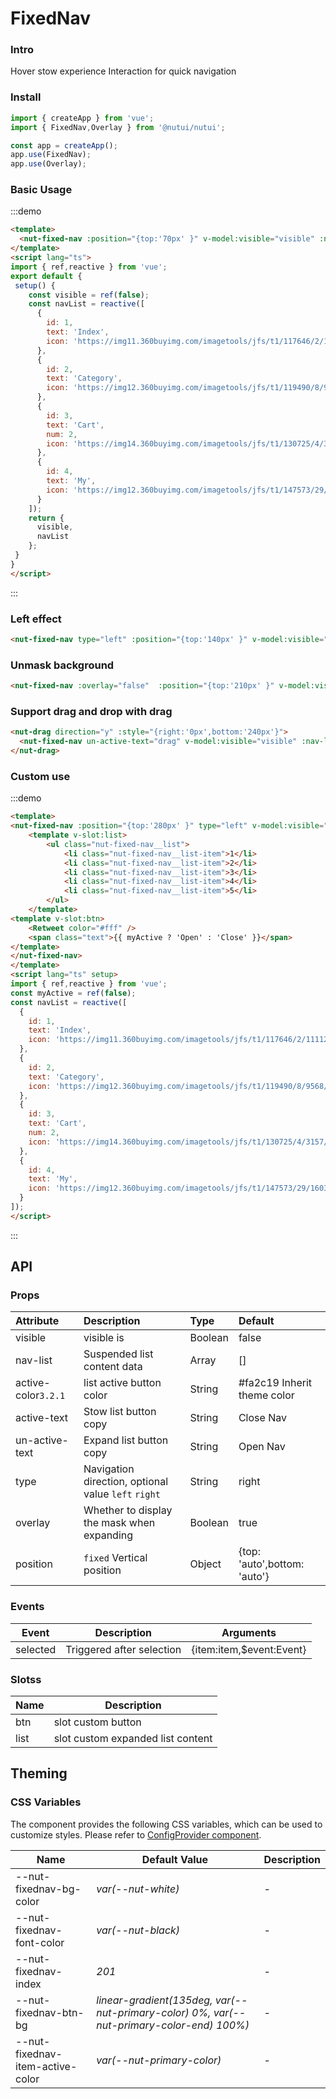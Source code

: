 # FixedNav

### Intro

Hover stow experience Interaction for quick navigation

### Install
    
``` javascript
import { createApp } from 'vue';
import { FixedNav,Overlay } from '@nutui/nutui';

const app = createApp();
app.use(FixedNav);
app.use(Overlay);

```


### Basic Usage

:::demo
```html
<template>
  <nut-fixed-nav :position="{top:'70px' }" v-model:visible="visible" :nav-list="navList" />
</template>
<script lang="ts">
import { ref,reactive } from 'vue';
export default {
 setup() {
    const visible = ref(false);
    const navList = reactive([
      {
        id: 1,
        text: 'Index',
        icon: 'https://img11.360buyimg.com/imagetools/jfs/t1/117646/2/11112/1297/5ef83e95E81d77f05/daf8e3b1c81e3c98.png'
      },
      {
        id: 2,
        text: 'Category',
        icon: 'https://img12.360buyimg.com/imagetools/jfs/t1/119490/8/9568/1798/5ef83e95E968c69a6/dd029326f7d5042e.png'
      },
      {
        id: 3,
        text: 'Cart',
        num: 2,
        icon: 'https://img14.360buyimg.com/imagetools/jfs/t1/130725/4/3157/1704/5ef83e95Eb976644f/b36c6cfc1cc1a99d.png'
      },
      {
        id: 4,
        text: 'My',
        icon: 'https://img12.360buyimg.com/imagetools/jfs/t1/147573/29/1603/1721/5ef83e94E1393a678/5ddf1695ec989373.png'
      }
    ]);
    return {
      visible,
      navList
    };
 }
}
</script>
```
:::

### Left effect

``` html
<nut-fixed-nav type="left" :position="{top:'140px' }" v-model:visible="visible" :nav-list="navList" />
```


### Unmask background

``` html
<nut-fixed-nav :overlay="false"  :position="{top:'210px' }" v-model:visible="visible" :nav-list="navList" />
```

### Support drag and drop with drag

``` html
<nut-drag direction="y" :style="{right:'0px',bottom:'240px'}">
  <nut-fixed-nav un-active-text="drag" v-model:visible="visible" :nav-list="navList" />
</nut-drag>
```

### Custom use

:::demo
```html
<template>
<nut-fixed-nav :position="{top:'280px' }" type="left" v-model:visible="myActive">
    <template v-slot:list>
        <ul class="nut-fixed-nav__list">
            <li class="nut-fixed-nav__list-item">1</li>
            <li class="nut-fixed-nav__list-item">2</li>
            <li class="nut-fixed-nav__list-item">3</li>
            <li class="nut-fixed-nav__list-item">4</li>
            <li class="nut-fixed-nav__list-item">5</li>
        </ul>
    </template>
<template v-slot:btn>
    <Retweet color="#fff" />
    <span class="text">{{ myActive ? 'Open' : 'Close' }}</span>
</template>
</nut-fixed-nav>
</template>
<script lang="ts" setup>
import { ref,reactive } from 'vue';
const myActive = ref(false);
const navList = reactive([
  {
    id: 1,
    text: 'Index',
    icon: 'https://img11.360buyimg.com/imagetools/jfs/t1/117646/2/11112/1297/5ef83e95E81d77f05/daf8e3b1c81e3c98.png'
  },
  {
    id: 2,
    text: 'Category',
    icon: 'https://img12.360buyimg.com/imagetools/jfs/t1/119490/8/9568/1798/5ef83e95E968c69a6/dd029326f7d5042e.png'
  },
  {
    id: 3,
    text: 'Cart',
    num: 2,
    icon: 'https://img14.360buyimg.com/imagetools/jfs/t1/130725/4/3157/1704/5ef83e95Eb976644f/b36c6cfc1cc1a99d.png'
  },
  {
    id: 4,
    text: 'My',
    icon: 'https://img12.360buyimg.com/imagetools/jfs/t1/147573/29/1603/1721/5ef83e94E1393a678/5ddf1695ec989373.png'
  }
]);
</script>
```
:::

## API
### Props
| Attribute           | Description                                         | Type    | Default                      |
|:--------------------|:----------------------------------------------------|:--------|:-----------------------------|
| visible             | visible is                                          | Boolean | false                        |
| nav-list            | Suspended list content data                         | Array   | []                           |
| active-color`3.2.1` | list active button color                            | String  | #fa2c19 Inherit theme color  |
| active-text         | Stow list button copy                               | String  | Close Nav                    |
| un-active-text      | Expand list button copy                             | String  | Open Nav                     |
| type                | Navigation direction, optional value `left` `right` | String  | right                        |
| overlay             | Whether to display the mask when expanding          | Boolean | true                         |
| position            | `fixed` Vertical position                           | Object  | {top: 'auto',bottom: 'auto'} |


### Events

| Event    | Description               | Arguments                |
|----------|---------------------------|--------------------------|
| selected | Triggered after selection | {item:item,$event:Event} |


### Slotss

| Name | Description                       |
|------|-----------------------------------|
| btn  | slot custom button                |
| list | slot custom expanded list content |

## Theming

### CSS Variables

The component provides the following CSS variables, which can be used to customize styles. Please refer to [ConfigProvider component](#/en-US/config-provider).

| Name | Default Value | Description |
| --------------------------------------- | -------------------------- | ---- |
| --nut-fixednav-bg-color| _var(--nut-white)_  | -  |
| --nut-fixednav-font-color| _var(--nut-black)_  | -  |
| --nut-fixednav-index| _201_  | -  |
| --nut-fixednav-btn-bg| _linear-gradient(135deg, var(--nut-primary-color) 0%, var(--nut-primary-color-end) 100%)_  | -  |
| --nut-fixednav-item-active-color| _var(--nut-primary-color)_  | -  |

    
